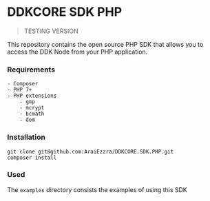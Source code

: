 # DDKCORE SDK PHP

> TESTING VERSION

This repository contains the open source PHP SDK that allows you to access the DDK Node from your PHP application.


### Requirements

```
- Composer
- PHP 7+
- PHP extensions 
    - gmp
    - mcrypt
    - bcmath
    - dom
```


### Installation

```
git clone git@github.com:AraiEzzra/DDKCORE.SDK.PHP.git
composer install
```


### Used

The `examples` directory consists the examples of using this SDK

```


```